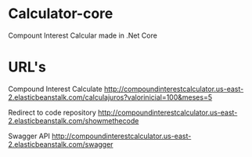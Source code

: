 # Calculator-core
Compount Interest Calcular made in .Net Core

# URL's
Compound Interest Calculate
http://compoundinterestcalculator.us-east-2.elasticbeanstalk.com/calculajuros?valorinicial=100&meses=5

Redirect to code repository
http://compoundinterestcalculator.us-east-2.elasticbeanstalk.com/showmethecode

Swagger API
http://compoundinterestcalculator.us-east-2.elasticbeanstalk.com/swagger
